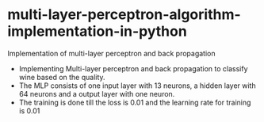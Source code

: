 # multi-layer-perceptron-algorithm-implementation-in-python
Implementation of multi-layer perceptron and back propagation

- Implementing Multi-layer perceptron and back propagation to classify wine based on the quality.
- The MLP consists of one input layer with 13 neurons, a hidden layer with 64 neurons and a output layer with one neuron.
- The training is done till the loss is 0.01 and the learning rate for training is 0.01
